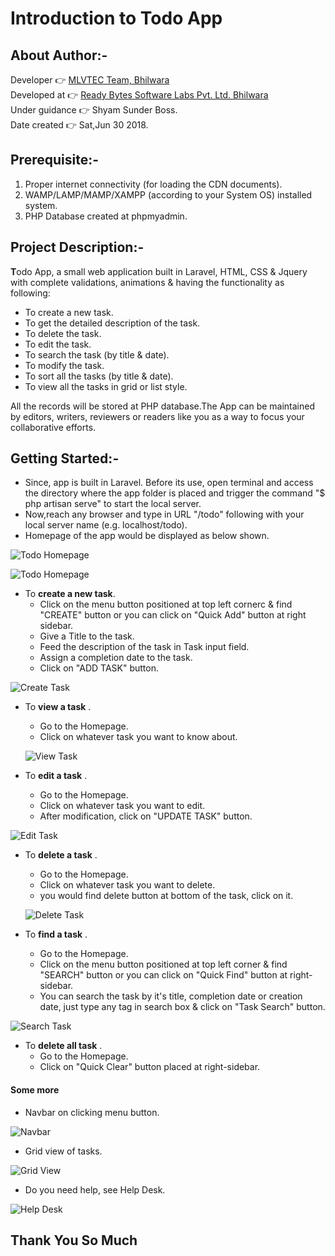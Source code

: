 
# Introduction to Todo App
  
  
## About Author:-

Developer	:point_right: [MLVTEC Team, Bhilwara](http://www.mlvti.ac.in/)  
Developed at :point_right: [Ready Bytes Software Labs Pvt. Ltd. Bhilwara](https://readybytes.in/company)    
Under guidance :point_right: Shyam Sunder Boss.  
Date created :point_right: Sat,Jun 30 2018.  

## Prerequisite:-

1. Proper internet connectivity (for loading the CDN documents). 
2. WAMP/LAMP/MAMP/XAMPP (according to your System OS) installed system.
3. PHP Database created at phpmyadmin.

## Project Description:-

**T**odo App, a small web application built in Laravel, HTML, CSS  &amp; Jquery with complete validations, animations &
     having the functionality as following:
 * To create a new task.  
 * To get the detailed description of the task.  
 * To delete the task.  
 * To edit the task.  
 * To search the task (by title & date).  
 * To modify the task.  
 * To sort all the tasks (by title & date).  
 * To view all the tasks in grid or list style.  
     
All the records will be stored at PHP database.The App can be maintained by editors, writers, reviewers or readers like you as a way to focus your collaborative efforts.  

## Getting Started:-  

* Since, app is built in Laravel. Before its use, open terminal and access the directory 
             where the app folder is placed and trigger the command "$ php artisan serve" to start the local server.  
* Now,reach any browser and type in URL "/todo" following with your local server name (e.g. localhost/todo).  
* Homepage of the app would be displayed as below shown.  

![Todo Homepage](https://github.com/Rajs0ni/Web-Apps/blob/master/todo_using_Laravel/screenshots/homepage.png)  

![Todo Homepage](https://github.com/Rajs0ni/Web-Apps/blob/master/todo_using_Laravel/screenshots/homepage(1).png)  

* To __create a new task__.  
    * Click on the menu button positioned at top left cornerc &amp; find "CREATE" button or you can click on "Quick Add" button at right sidebar.  
    * Give a Title to the task.  
    * Feed the description of the task in Task input field.   
    * Assign a completion date to the task.  
    * Click on "ADD TASK" button.  
       
 ![Create Task](https://github.com/Rajs0ni/Web-Apps/blob/master/todo_using_Laravel/screenshots/createTask.png)  
 
* To __view a task__ .  
    * Go to the Homepage.  
    * Click on whatever task you want to know about.  
  
  ![View Task](https://github.com/Rajs0ni/Web-Apps/blob/master/todo_using_Laravel/screenshots/viewTask.png)  
 
 * To __edit a task__ .  
     * Go to the Homepage.  
     * Click on whatever task you want to edit.  
     * After modification, click on "UPDATE TASK" button.  
    
![Edit Task](https://github.com/Rajs0ni/Web-Apps/blob/master/todo_using_Laravel/screenshots/editTask.png)  

* To __delete a task__ .  
     * Go to the Homepage.  
     * Click on whatever task you want to delete.  
     * you would find delete button at bottom of the task, click on it.  
     
  ![Delete Task](https://github.com/Rajs0ni/Web-Apps/blob/master/todo_using_Laravel/screenshots/viewTask.png)  
  
 * To __find a task__ .  
    * Go to the Homepage.  
    * Click on the menu button positioned at top left corner & find "SEARCH" button or you can click on "Quick Find" button at right-sidebar.  
    * You can search the task by it's title, completion date or creation date, just type any tag in search box & click on "Task Search" button.  
  
 ![Search Task](https://github.com/Rajs0ni/Web-Apps/blob/master/todo_using_Laravel/screenshots/searchTask.png)  
 
 * To __delete all task__ .  
     * Go to the Homepage.  
     * Click on "Quick Clear" button placed at right-sidebar.  
 
 #### Some more  
 
 * Navbar on clicking menu button.
 
 ![Navbar](https://github.com/Rajs0ni/Web-Apps/blob/master/todo_using_Laravel/screenshots/menubutton.png)  
 
 * Grid view of tasks.  
 
 ![Grid View](https://github.com/Rajs0ni/Web-Apps/blob/master/todo_using_Laravel/screenshots/gridview.png)  
 
 * Do you need help, see Help Desk.  
 
  ![Help Desk](https://github.com/Rajs0ni/Web-Apps/blob/master/todo_using_Laravel/screenshots/helpdesk.png)  
 
  Thank You So Much  
  ---

